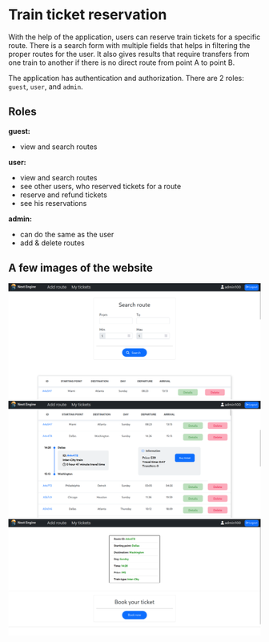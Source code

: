 # Train ticket reservation
With the help of the application, users can reserve train tickets for a specific route. There is a search form with multiple fields that helps in filtering the proper routes for the user. It also gives results that require transfers from one train to another if there is no direct route from point A to point B.

The application has authentication and authorization. There are 2 roles: `guest`, `user`, and `admin`.

## Roles

**guest:**  
  - view and search routes

**user:** 
  - view and search routes
  - see other users, who reserved tickets for a route
  - reserve and refund tickets 
  - see his reservations
               
**admin:**
  - can do the same as the user
  - add & delete routes
  
  
  ## A few images of the website
  
<img src="https://github.com/nandor23/train-tickets/blob/main/image_1.png" alt="game" width="800"/>
<img src="https://github.com/nandor23/train-tickets/blob/main/image_2.png" alt="game" width="800"/>
<img src="https://github.com/nandor23/train-tickets/blob/main/image_3.png" alt="game" width="800"/>

  
